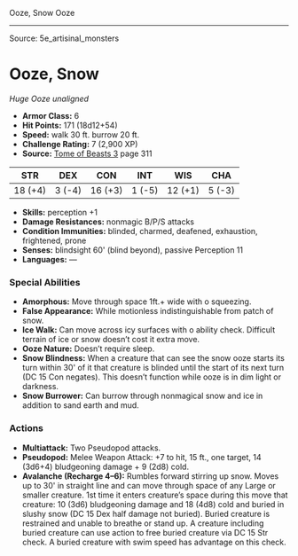 <MonsterName/>Ooze, Snow</MonsterName>
<CreatureType/>Ooze</CreatureType>



---

Source: 5e_artisinal_monsters

# Ooze, Snow

*Huge* *Ooze* *unaligned*

- **Armor Class:** 6
- **Hit Points:** 171 (18d12+54)
- **Speed:** walk 30 ft. burrow 20 ft.
- **Challenge Rating:** 7 (2,900 XP)
- **Source:** [Tome of Beasts 3](https://koboldpress.com/kpstore/product/tome-of-beasts-3-for-5th-edition/) page 311

| STR | DEX | CON | INT | WIS | CHA |
| --- | --- | --- | --- | --- | --- |
| 18 (+4) | 3 (-4) | 16 (+3) | 1 (-5) | 12 (+1) | 5 (-3) |

- **Skills:** perception +1
- **Damage Resistances:** nonmagic B/P/S attacks
- **Condition Immunities:** blinded, charmed, deafened, exhaustion, frightened, prone
- **Senses:** blindsight 60' (blind beyond), passive Perception 11
- **Languages:** —

### Special Abilities

- **Amorphous:** Move through space 1ft.+ wide with o squeezing.
- **False Appearance:** While motionless indistinguishable from patch of snow.
- **Ice Walk:** Can move across icy surfaces with o ability check. Difficult terrain of ice or snow doesn’t cost it extra move.
- **Ooze Nature:** Doesn’t require sleep.
- **Snow Blindness:** When a creature that can see the snow ooze starts its turn within 30' of it that creature is blinded until the start of its next turn (DC 15 Con negates). This doesn’t function while ooze is in dim light or darkness.
- **Snow Burrower:** Can burrow through nonmagical snow and ice in addition to sand earth and mud.

### Actions

- **Multiattack:** Two Pseudopod attacks.
- **Pseudopod:** Melee Weapon Attack: +7 to hit, 15 ft., one target, 14 (3d6+4) bludgeoning damage + 9 (2d8) cold.
- **Avalanche (Recharge 4–6):** Rumbles forward stirring up snow. Moves up to 30' in straight line and can move through space of any Large or smaller creature. 1st time it enters creature’s space during this move that creature: 10 (3d6) bludgeoning damage and 18 (4d8) cold and buried in slushy snow (DC 15 Dex half damage not buried). Buried creature is restrained and unable to breathe or stand up. A creature including buried creature can use action to free buried creature via DC 15 Str check. A buried creature with swim speed has advantage on this check.




